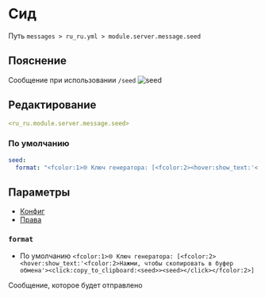 # Сид
Путь `messages > ru_ru.yml > module.server.message.seed`

## Пояснение
Сообщение при использовании `/seed`
![seed](/seed.png)

## Редактирование
```yaml
<ru_ru.module.server.message.seed>
```

### По умолчанию
```yaml
seed:
  format: "<fcolor:1>🌐 Ключ генератора: [<fcolor:2><hover:show_text:'<fcolor:2>Нажми, чтобы скопировать в буфер обмена'><click:copy_to_clipboard:<seed>><seed></click></fcolor:2>]"
```

## Параметры

- [Конфиг](/en/config/module/server/message/seed/)
- [Права](/en/permissions/module/server/message/seed/)

### `format`
- По умолчанию `<fcolor:1>🌐 Ключ генератора: [<fcolor:2><hover:show_text:'<fcolor:2>Нажми, чтобы скопировать в буфер обмена'><click:copy_to_clipboard:<seed>><seed></click></fcolor:2>]`

Сообщение, которое будет отправлено